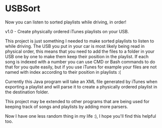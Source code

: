USBSort
=======

Now you can listen to sorted playlists while driving, in order!

v1.0 - Create physically ordered iTunes playlists on your USB.

This project is just something I needed to make sorted playlists to listen to while driving.
The USB you put in your car is most likely being read in physical order, this means that you
need to add the files to a folder in your USB one by one to make them keep their position in
the playlist. If each song is indexed with a number you can use CMD or Bash commands to do
that for you quite easily, but if you use iTunes for example your files are not named with
index according to their position in playlists :(

Currently this Java program will take an XML file generated by iTunes when exporting a playlist
and will parse it to create a physically ordered playlist in the destination folder.

This project may be extended to other programs that are being used for keeping track of songs
and playlists by adding more parsers.

Now I have one less random thing in my life :), I hope you'll find this helpful too.
